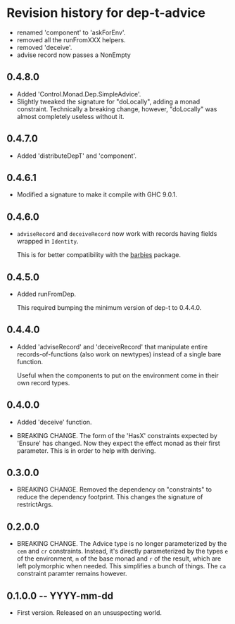 # Revision history for dep-t-advice

* renamed 'component' to 'askForEnv'.
* removed all the runFromXXX helpers.
* removed 'deceive'.
* advise record now passes a NonEmpty

## 0.4.8.0 

* Added 'Control.Monad.Dep.SimpleAdvice'.
* Slightly tweaked the signature for "doLocally", adding a monad constraint.
  Technically a breaking change, however, "doLocally" was almost completely
  useless without it.

## 0.4.7.0 

* Added 'distributeDepT' and 'component'.

## 0.4.6.1 

* Modified a signature to make it compile with GHC 9.0.1.

## 0.4.6.0 

* `adviseRecord` and `deceiveRecord` now work with records having fields wrapped in `Identity`.

  This is for better compatibility with the [barbies](http://hackage.haskell.org/package/barbies) package.

## 0.4.5.0 

* Added runFromDep.

  This required bumping the minimum version of dep-t to 0.4.4.0.

## 0.4.4.0 

* Added 'adviseRecord' and 'deceiveRecord' that manipulate entire
  records-of-functions (also work on newtypes) instead of a single bare
  function. 

  Useful when the components to put on the environment come in their own record
  types.

## 0.4.0.0 

* Added 'deceive' function.

* BREAKING CHANGE. The form of the 'HasX' constraints expected by 'Ensure' has
  changed. Now they expect the effect monad as their first parameter. This is
  in order to help with deriving.

## 0.3.0.0 

* BREAKING CHANGE. Removed the dependency on "constraints" to reduce the
  dependency footprint. This changes the signature of restrictArgs.

## 0.2.0.0 

* BREAKING CHANGE. The Advice type is no longer parameterized by the `cem` and
  `cr` constraints. Instead, it's directly parameterized by the types `e` of
  the environment, `m` of the base monad and `r` of the result, which are left
  polymorphic when needed. This simplifies a bunch of things. The `ca`
  constraint paramter remains however.

## 0.1.0.0 -- YYYY-mm-dd

* First version. Released on an unsuspecting world.
